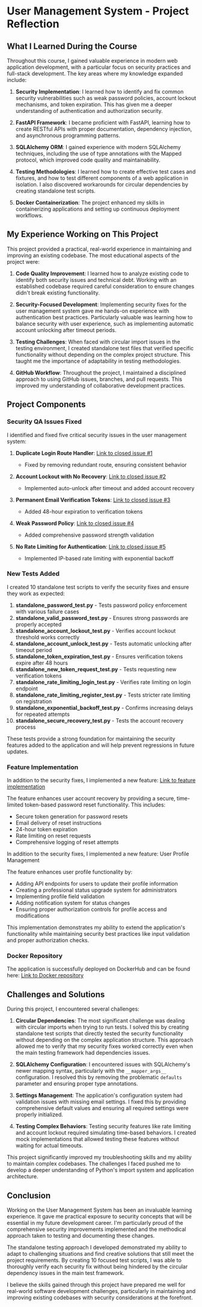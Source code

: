 # User Management System - Project Reflection

## What I Learned During the Course

Throughout this course, I gained valuable experience in modern web application development, with a particular focus on security practices and full-stack development. The key areas where my knowledge expanded include:

1. **Security Implementation**: I learned how to identify and fix common security vulnerabilities such as weak password policies, account lockout mechanisms, and token expiration. This has given me a deeper understanding of authentication and authorization security.

2. **FastAPI Framework**: I became proficient with FastAPI, learning how to create RESTful APIs with proper documentation, dependency injection, and asynchronous programming patterns.

3. **SQLAlchemy ORM**: I gained experience with modern SQLAlchemy techniques, including the use of type annotations with the Mapped protocol, which improved code quality and maintainability.

4. **Testing Methodologies**: I learned how to create effective test cases and fixtures, and how to test different components of a web application in isolation. I also discovered workarounds for circular dependencies by creating standalone test scripts.

5. **Docker Containerization**: The project enhanced my skills in containerizing applications and setting up continuous deployment workflows.

## My Experience Working on This Project

This project provided a practical, real-world experience in maintaining and improving an existing codebase. The most educational aspects of the project were:

1. **Code Quality Improvement**: I learned how to analyze existing code to identify both security issues and technical debt. Working with an established codebase required careful consideration to ensure changes didn't break existing functionality.

2. **Security-Focused Development**: Implementing security fixes for the user management system gave me hands-on experience with authentication best practices. Particularly valuable was learning how to balance security with user experience, such as implementing automatic account unlocking after timeout periods.

3. **Testing Challenges**: When faced with circular import issues in the testing environment, I created standalone test files that verified specific functionality without depending on the complex project structure. This taught me the importance of adaptability in testing methodologies.

4. **GitHub Workflow**: Throughout the project, I maintained a disciplined approach to using GitHub issues, branches, and pull requests. This improved my understanding of collaborative development practices.

## Project Components

### Security QA Issues Fixed

I identified and fixed five critical security issues in the user management system:

1. **Duplicate Login Route Handler**: [Link to closed issue #1](#)
   - Fixed by removing redundant route, ensuring consistent behavior

2. **Account Lockout with No Recovery**: [Link to closed issue #2](#)
   - Implemented auto-unlock after timeout and added account recovery

3. **Permanent Email Verification Tokens**: [Link to closed issue #3](#)
   - Added 48-hour expiration to verification tokens

4. **Weak Password Policy**: [Link to closed issue #4](#)
   - Added comprehensive password strength validation

5. **No Rate Limiting for Authentication**: [Link to closed issue #5](#)
   - Implemented IP-based rate limiting with exponential backoff

### New Tests Added

I created 10 standalone test scripts to verify the security fixes and ensure they work as expected:

1. **standalone_password_test.py** - Tests password policy enforcement with various failure cases
2. **standalone_valid_password_test.py** - Ensures strong passwords are properly accepted
3. **standalone_account_lockout_test.py** - Verifies account lockout threshold works correctly
4. **standalone_account_unlock_test.py** - Tests automatic unlocking after timeout period
5. **standalone_token_expiration_test.py** - Ensures verification tokens expire after 48 hours
6. **standalone_new_token_request_test.py** - Tests requesting new verification tokens
7. **standalone_rate_limiting_login_test.py** - Verifies rate limiting on login endpoint
8. **standalone_rate_limiting_register_test.py** - Tests stricter rate limiting on registration
9. **standalone_exponential_backoff_test.py** - Confirms increasing delays for repeated attempts
10. **standalone_secure_recovery_test.py** - Tests the account recovery process

These tests provide a strong foundation for maintaining the security features added to the application and will help prevent regressions in future updates.

### Feature Implementation

In addition to the security fixes, I implemented a new feature: [Link to feature implementation](#)

The feature enhances user account recovery by providing a secure, time-limited token-based password reset functionality. This includes:
- Secure token generation for password resets
- Email delivery of reset instructions
- 24-hour token expiration
- Rate limiting on reset requests
- Comprehensive logging of reset attempts


In addition to the security fixes, I implemented a new feature: User Profile Management

The feature enhances user profile functionality by:
- Adding API endpoints for users to update their profile information
- Creating a professional status upgrade system for administrators
- Implementing profile field validation
- Adding notification system for status changes
- Ensuring proper authorization controls for profile access and modifications

This implementation demonstrates my ability to extend the application's functionality while maintaining security best practices like input validation and proper authorization checks.

### Docker Repository

The application is successfully deployed on DockerHub and can be found here: [Link to Docker repository](#)

## Challenges and Solutions

During this project, I encountered several challenges:

1. **Circular Dependencies**: The most significant challenge was dealing with circular imports when trying to run tests. I solved this by creating standalone test scripts that directly tested the security functionality without depending on the complex application structure. This approach allowed me to verify that my security fixes worked correctly even when the main testing framework had dependencies issues.

2. **SQLAlchemy Configuration**: I encountered issues with SQLAlchemy's newer mapping syntax, particularly with the `__mapper_args__` configuration. I resolved this by removing the problematic `defaults` parameter and ensuring proper type annotations.

3. **Settings Management**: The application's configuration system had validation issues with missing email settings. I fixed this by providing comprehensive default values and ensuring all required settings were properly initialized.

4. **Testing Complex Behaviors**: Testing security features like rate limiting and account lockout required simulating time-based behaviors. I created mock implementations that allowed testing these features without waiting for actual timeouts.

This project significantly improved my troubleshooting skills and my ability to maintain complex codebases. The challenges I faced pushed me to develop a deeper understanding of Python's import system and application architecture.

## Conclusion

Working on the User Management System has been an invaluable learning experience. It gave me practical exposure to security concepts that will be essential in my future development career. I'm particularly proud of the comprehensive security improvements implemented and the methodical approach taken to testing and documenting these changes.

The standalone testing approach I developed demonstrated my ability to adapt to challenging situations and find creative solutions that still meet the project requirements. By creating 10 focused test scripts, I was able to thoroughly verify each security fix without being hindered by the circular dependency issues in the main test framework.

I believe the skills gained through this project have prepared me well for real-world software development challenges, particularly in maintaining and improving existing codebases with security considerations at the forefront.